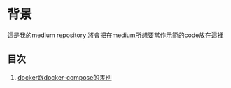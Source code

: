 # 背景

這是我的medium repository 將會把在medium所想要當作示範的code放在這裡

## 目次

1. [docker跟docker-compose的差別]([url](https://medium.com/@chaiyomin/docker%E8%B7%9Fdocker-compose%E7%9A%84%E5%B7%AE%E5%88%A5-842958041349))
